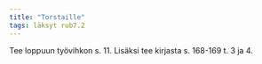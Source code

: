 ```yaml
---
title: "Torstaille"
tags: läksyt rub7.2
---
```


Tee loppuun työvihkon s. 11. Lisäksi tee kirjasta s. 168-169 t. 3 ja 4.
